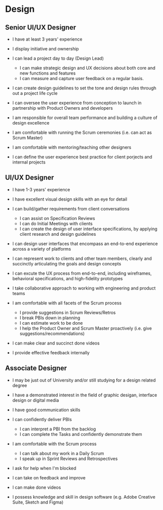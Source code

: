 # Design
 
## Senior UI/UX Designer
- I have at least 3 years' experience
- I display initiative and ownership

- I can lead a project day to day (Design Lead)
    - I can make strategic design and UX decisions about both core and new functions and features
    - I can measure and capture user feedback on a regular basis.
- I can create design guidelines to set the tone and design rules through out a project life cycle
- I can oversee the user experience from conception to launch in partnership with Product Owners and developers
- I am responsible for overall team performance and building a culture of design excellence
- I am comfortable with running the Scrum ceremonies (i.e. can act as Scrum Master)
- I am comfortable with mentoring/teaching other designers 
- I can define the user experience best practice for client porjects and internal projects


##  UI/UX Designer
- I have 1-3 years' experience
- I have excellent visual design skills with an eye for detail

- I can build/gather requirements from client conversations
    - I can assist on Specification Reviews
    - I can do Initial Meetings with clients
    - I can create the design of user interface specifications, by applying client research and design guidelines
- I can design user interfaces that encompass an end-to-end experience across a variety of platforms
- I can represent work to clients and other team members, clearly and succinctly articulating the goals and design concepts
- I can excute the UX process from end-to-end, including wireframes, behavioral specifications, and high-fidelity prototypes
- I take collaborative approach to working with engineering and product teams
- I am comfortable with all facets of the Scrum process 
    - I provide suggestions in Scrum Reviews/Retros
    - I break PBIs down in planning
    - I can estimate work to be done
    - I help the Product Owner and Scrum Master proactively (i.e. give suggestions/recommendations)
- I can make clear and succinct done videos
- I provide effective feedback internally

## Associate Designer
- I may be just out of University and/or still studying for a design related degree
- I have a demonstrated interest in the field of graphic desigan, interface design or digital media
- I have good communication skills

- I can confidently deliver PBIs
    - I can interpret a PBI from the backlog
    - I can complete the Tasks and confidently demonstrate them
- I am comfortable with the Scrum process 
    - I can talk about my work in a Daily Scrum
    - I speak up in Sprint Reviews and Retrospectives
- I ask for help when I'm blocked
- I can take on feedback and improve
- I can make done videos
- I possess knowledge and skill in design software (e.g. Adobe Creative Suite, Sketch and Figma)
